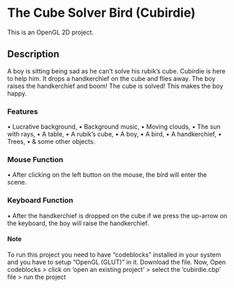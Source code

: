 # The Cube Solver Bird (Cubirdie)
This is an OpenGL 2D project.

## Description
A boy is sitting being sad as he can’t solve his rubik’s cube. Cubirdie is here to help him. It drops a handkerchief on the cube and flies away. The boy raises the handkerchief and boom! The cube is solved! This makes the boy happy.

### Features
•	Lucrative background,
•	Background music,
•	Moving clouds,
•	The sun with rays,
•	A table,
•	A rubik’s cube,
•	A boy,
•	A bird,
•	A handkerchief,
•	Trees,
•	& some other objects.

### Mouse Function
•	After clicking on the left button on the mouse, the bird will enter the scene.

### Keyboard Function
•	After the handkerchief is dropped on the cube if we press the up-arrow on the keyboard, the boy will raise the handkerchief.

#### Note
To run this project you need to have “codeblocks” installed in your system and you have to setup “OpenGL (GLUT)” in it. Download the file. Now, Open codeblocks > click on ‘open an existing project’ > select the ‘cubirdie.cbp’ file > run the project
